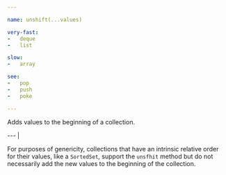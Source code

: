 ```yaml
---

name: unshift(...values)

very-fast:
-   deque
-   list

slow:
-   array

see:
-   pop
-   push
-   poke

---
```


Adds values to the beginning of a collection.

--- |

For purposes of genericity, collections that have an intrinsic relative order
for their values, like a `SortedSet`, support the `unsfhit` method but do
not necessarily add the new values to the beginning of the collection.

